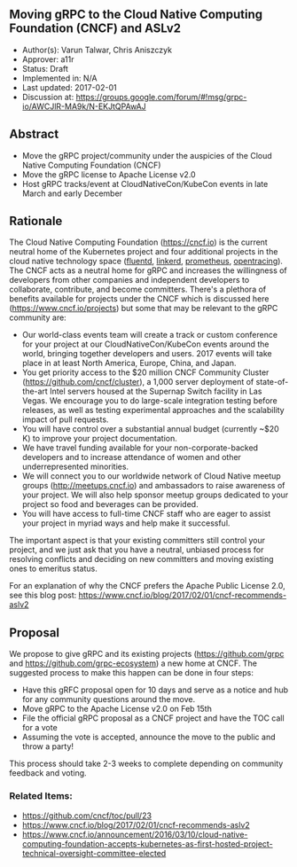 Moving gRPC to the Cloud Native Computing Foundation (CNCF) and ASLv2
-------------------------------------------------------
* Author(s): Varun Talwar, Chris Aniszczyk
* Approver: a11r
* Status: Draft
* Implemented in: N/A
* Last updated: 2017-02-01
* Discussion at: https://groups.google.com/forum/#!msg/grpc-io/AWCJlR-MA9k/N-EKJtQPAwAJ

## Abstract

* Move the gRPC project/community under the auspicies of the Cloud Native Computing Foundation (CNCF)
* Move the gRPC license to Apache License v2.0
* Host gRPC tracks/event at CloudNativeCon/KubeCon events in late March and early December

## Rationale

The Cloud Native Computing Foundation (https://cncf.io) is the current neutral home of the Kubernetes project and four additional projects in the cloud native technology space ([fluentd](http://www.fluentd.org/), [linkerd](https://linkerd.io/), [prometheus](https://prometheus.io/), [opentracing](http://opentracing.io/)). The CNCF acts as a neutral home for gRPC and increases the willingness of developers from other companies and independent developers to collaborate, contribute, and become committers. There's a plethora of benefits available for projects under the CNCF which is discussed here (https://www.cncf.io/projects) but some that may be relevant to the gRPC community are:

* Our world-class events team will create a track or custom conference for your project at our CloudNativeCon/KubeCon events around the world, bringing together developers and users. 2017 events will take place in at least North America, Europe, China, and Japan.
* You get priority access to the $20 million CNCF Community Cluster (https://github.com/cncf/cluster), a 1,000 server deployment of state-of-the-art Intel servers housed at the Supernap Switch facility in Las Vegas. We encourage you to do large-scale integration testing before releases, as well as testing experimental approaches and the scalability impact of pull requests.
* You will have control over a substantial annual budget (currently ~$20 K) to improve your project documentation.
* We have travel funding available for your non-corporate-backed developers and to increase attendance of women and other underrepresented minorities.
* We will connect you to our worldwide network of Cloud Native meetup groups (http://meetups.cncf.io) and ambassadors to raise awareness of your project. We will also help sponsor meetup groups dedicated to your project so food and beverages can be provided.
* You will have access to full-time CNCF staff who are eager to assist your project in myriad ways and help make it successful.

The important aspect is that your existing committers still control your project, and we just ask that you have a neutral, unbiased process for resolving conflicts and deciding on new committers and moving existing ones to emeritus status.

For an explanation of why the CNCF prefers the Apache Public License 2.0, see this blog post:
https://www.cncf.io/blog/2017/02/01/cncf-recommends-aslv2

## Proposal

We propose to give gRPC and its existing projects (https://github.com/grpc and https://github.com/grpc-ecosystem) a new home at CNCF. The suggested process to make this happen can be done in four steps:

* Have this gRFC proposal open for 10 days and serve as a notice and hub for any community questions around the move.
* Move gRPC to the Apache License v2.0 on Feb 15th
* File the official gRPC proposal as a CNCF project and have the TOC call for a vote
* Assuming the vote is accepted, announce the move to the public and throw a party!

This process should take 2-3 weeks to complete depending on community feedback and voting.

### Related Items:

* https://github.com/cncf/toc/pull/23
* https://www.cncf.io/blog/2017/02/01/cncf-recommends-aslv2
* https://www.cncf.io/announcement/2016/03/10/cloud-native-computing-foundation-accepts-kubernetes-as-first-hosted-project-technical-oversight-committee-elected
